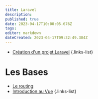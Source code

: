 ```yaml
---
title: Laravel
description: 
published: true
date: 2023-04-17T10:00:05.676Z
tags: 
editor: markdown
dateCreated: 2023-04-17T09:32:49.384Z
---
```


- [Création d'un projet Laravel](/laravel/creer-un-projet)
{.links-list}

# Les Bases
- [Le routing](/laravel/routing)
- [Introduction au Vue](/laravel/Vue)
{.links-list}